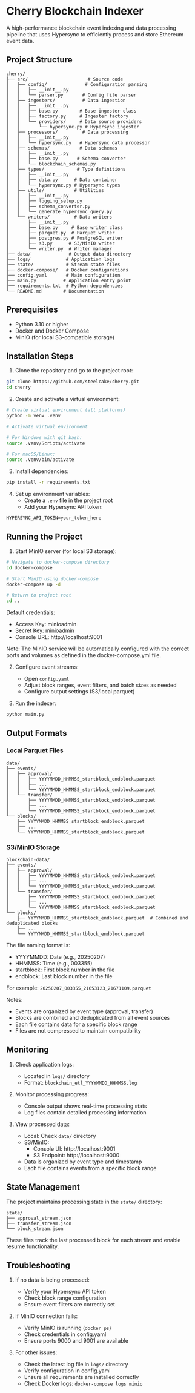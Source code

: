 # Cherry Blockchain Indexer

A high-performance blockchain event indexing and data processing pipeline that uses Hypersync to efficiently process and store Ethereum event data.

## Project Structure
```
cherry/
├── src/                      # Source code
│   ├── config/              # Configuration parsing
│   │   ├── __init__.py
│   │   └── parser.py       # Config file parser
│   ├── ingesters/          # Data ingestion
│   │   ├── __init__.py
│   │   ├── base.py        # Base ingester class
│   │   ├── factory.py     # Ingester factory
│   │   └── providers/     # Data source providers
│   │       └── hypersync.py # Hypersync ingester
│   ├── processors/         # Data processing
│   │   ├── __init__.py
│   │   └── hypersync.py   # Hypersync data processor
│   ├── schemas/           # Data schemas
│   │   ├── __init__.py
│   │   ├── base.py       # Schema converter
│   │   └── blockchain_schemas.py
│   ├── types/            # Type definitions
│   │   ├── __init__.py
│   │   ├── data.py      # Data container
│   │   └── hypersync.py # Hypersync types
│   ├── utils/           # Utilities
│   │   ├── __init__.py
│   │   ├── logging_setup.py
│   │   ├── schema_converter.py
│   │   └── generate_hypersync_query.py
│   └── writers/         # Data writers
│       ├── __init__.py
│       ├── base.py     # Base writer class
│       ├── parquet.py  # Parquet writer
│       ├── postgres.py # PostgreSQL writer
│       ├── s3.py      # S3/MinIO writer
│       └── writer.py  # Writer manager
├── data/              # Output data directory
├── logs/             # Application logs
├── state/            # Stream state files
├── docker-compose/   # Docker configurations
├── config.yaml       # Main configuration
├── main.py          # Application entry point
├── requirements.txt  # Python dependencies
└── README.md        # Documentation
```

## Prerequisites

- Python 3.10 or higher
- Docker and Docker Compose
- MinIO (for local S3-compatible storage)

## Installation Steps

1. Clone the repository and go to the project root:

```bash
git clone https://github.com/steelcake/cherry.git
cd cherry
```

2. Create and activate a virtual environment:

```bash
# Create virtual environment (all platforms)
python -m venv .venv

# Activate virtual environment

# For Windows with git bash:
source .venv/Scripts/activate

# For macOS/Linux:
source .venv/bin/activate
```

3. Install dependencies:

```bash
pip install -r requirements.txt
```

4. Set up environment variables:
   - Create a `.env` file in the project root
   - Add your Hypersync API token:

```
HYPERSYNC_API_TOKEN=your_token_here
```

## Running the Project

1. Start MinIO server (for local S3 storage):

```bash
# Navigate to docker-compose directory
cd docker-compose

# Start MinIO using docker-compose
docker-compose up -d

# Return to project root
cd ..
```

Default credentials:
- Access Key: minioadmin
- Secret Key: minioadmin
- Console URL: http://localhost:9001

Note: The MinIO service will be automatically configured with the correct ports and volumes as defined in the docker-compose.yml file.

2. Configure event streams:
   - Open `config.yaml`
   - Adjust block ranges, event filters, and batch sizes as needed
   - Configure output settings (S3/local parquet)

3. Run the indexer:
```bash
python main.py
```

## Output Formats

### Local Parquet Files
```
data/
├── events/
│   ├── approval/
│   │   ├── YYYYMMDD_HHMMSS_startblock_endblock.parquet
│   │   ├── ...
│   │   └── YYYYMMDD_HHMMSS_startblock_endblock.parquet
│   └── transfer/
│       ├── YYYYMMDD_HHMMSS_startblock_endblock.parquet
│       ├── ...
│       └── YYYYMMDD_HHMMSS_startblock_endblock.parquet
└── blocks/
    ├── YYYYMMDD_HHMMSS_startblock_endblock.parquet
    ├── ...
    └── YYYYMMDD_HHMMSS_startblock_endblock.parquet
```

### S3/MinIO Storage
```
blockchain-data/
├── events/
│   ├── approval/
│   │   ├── YYYYMMDD_HHMMSS_startblock_endblock.parquet
│   │   ├── ...
│   │   └── YYYYMMDD_HHMMSS_startblock_endblock.parquet
│   └── transfer/
│       ├── YYYYMMDD_HHMMSS_startblock_endblock.parquet
│       ├── ...
│       └── YYYYMMDD_HHMMSS_startblock_endblock.parquet
└── blocks/
    ├── YYYYMMDD_HHMMSS_startblock_endblock.parquet  # Combined and deduplicated blocks
    ├── ...
    └── YYYYMMDD_HHMMSS_startblock_endblock.parquet
```

The file naming format is:
- YYYYMMDD: Date (e.g., 20250207)
- HHMMSS: Time (e.g., 003355)
- startblock: First block number in the file
- endblock: Last block number in the file

For example: `20250207_003355_21653123_21671109.parquet`

Notes:
- Events are organized by event type (approval, transfer)
- Blocks are combined and deduplicated from all event sources
- Each file contains data for a specific block range
- Files are not compressed to maintain compatibility

## Monitoring

1. Check application logs:
   - Located in `logs/` directory
   - Format: `blockchain_etl_YYYYMMDD_HHMMSS.log`

2. Monitor processing progress:
   - Console output shows real-time processing stats
   - Log files contain detailed processing information

3. View processed data:
   - Local: Check `data/` directory
   - S3/MinIO:
     - Console UI: http://localhost:9001
     - S3 Endpoint: http://localhost:9000
   - Data is organized by event type and timestamp
   - Each file contains events from a specific block range

## State Management

The project maintains processing state in the `state/` directory:
```
state/
├── approval_stream.json
├── transfer_stream.json
└── block_stream.json
```

These files track the last processed block for each stream and enable resume functionality.

## Troubleshooting

1. If no data is being processed:
   - Verify your Hypersync API token
   - Check block range configuration
   - Ensure event filters are correctly set

2. If MinIO connection fails:
   - Verify MinIO is running (`docker ps`)
   - Check credentials in config.yaml
   - Ensure ports 9000 and 9001 are available

3. For other issues:
   - Check the latest log file in `logs/` directory
   - Verify configuration in config.yaml
   - Ensure all requirements are installed correctly
   - Check Docker logs: `docker-compose logs minio`